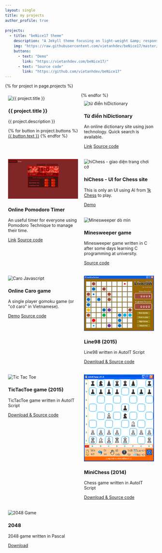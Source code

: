 ```yaml
---
layout: single
title: my projects
author_profile: true

projects:
  - title: "beNice17 theme"
    description: "A Jekyll theme focusing on light-weight &amp; responsive. Suitable for personal websites & blogs."
    img: "https://raw.githubusercontent.com/vietanhdev/beNice17/master/screenshots/beNice17_530x300.png"
    buttons:
      - text: "Demo"
        link: "https://vietanhdev.com/beNice17/"
      - text: "Source code"
        link: "https://github.com/vietanhdev/beNice17"
---
```



{% for project in page.projects %}
<div class="project">
  <div class="thumbnail">
    <img src="{{ project.img }}" alt="{{ project.title }}">
  </div>
  <div class="caption">
    <h3>{{ project.title }}</h3>
    <p>{{ project.description }}</p>
      <p>
        {% for button in project.buttons %}
        <a href="{{ button.link }}" class="btn btn-primary" role="button">{{ button.text }}</a>
        {% endfor %}
      </p>
  </div>
</div>
{% endfor %}


<style media="screen">
  .project {
    width: 50%;
    max-width: 500px;
    float: left;
    padding: 10px;
    box-sizing: border-box;
}
</style>




<div class="project">
    <div class="thumbnail">
        <img src="https://vietanhdev.com/hiDictionary/screenshot.png" alt="từ điển hiDictionary">
    </div>
    <div class="caption">
        <h3>Từ điển hiDictionary</h3>
        <p>An online dictionary site using json technology. Quick search is available.</p>
        <p><a href="https://vietanhdev.com/hiDictionary/" class="btn btn-primary" role="button">Link</a> <a href="https://github.com/vietanhdev/hiDictionary/" class="btn btn-primary" role="button">Source code</a>
        </p>
    </div>
</div>
<div class="project">
    <div class="thumbnail">
        <img src="https://raw.githubusercontent.com/vietanhdev/Pomodoro-Timer/master/screenshot.png" alt="Online Pomodoro Timer">
    </div>
    <div class="caption">
        <h3>Online Pomodoro Timer</h3>
        <p>An useful timer for everyone using Pomodoro Technique to manage their time.</p>
        <p><a href="https://vietanhdev.com/Pomodoro-Timer/" class="btn btn-primary" role="button">Link</a> <a href="https://github.com/vietanhdev/Pomodoro-Timer/" class="btn btn-primary" role="button">Source code</a>
        </p>
    </div>
</div>
<div class="project">
    <div class="thumbnail">
        <img src="https://vietanhdev.com/projects/hiChess/screenshot.png" alt="hiChess - giao diện trang chơi cờ">
    </div>
    <div class="caption">
        <h3>hiChess - UI for Chess site</h3>
        <p>This is only an UI using AI from <a href="http://1kchess.an3.es/">1k Chess</a> to play.</p>
        <p><a href="https://vietanhdev.com/projects/hiChess/" class="btn btn-primary" role="button">Demo</a>
        </p>
    </div>
</div>
<div class="project">
    <div class="thumbnail">
        <img src="https://raw.githubusercontent.com/vietanhdev/minesweeper-in-c/master/screenshot.png" alt="Minesweeper dò mìn">
    </div>
    <div class="caption">
        <h3>Minesweeper game</h3>
        <p>Minesweeper game written in C after some days learning C programming at university.</p>
        <p><a href="https://github.com/vietanhdev/minesweeper-in-c" class="btn btn-primary" role="button">Source code</a>
        </p>
    </div>
</div>
<div class="project">
    <div class="thumbnail">
        <img src="https://github.com/vietanhdev/van-caro-online/raw/master/screenshot.png" alt="Caro Javascript">
    </div>
    <div class="caption">
        <h3>Online Caro game</h3>
        <p>A single player gomoku game (or "cờ caro" in Vietnamese).</p>
        <p><a href="https://vietanhdev.com/projects/caro/" class="btn btn-primary" role="button">Demo</a> <a href="https://github.com/vietanhdev/van-caro-online" class="btn btn-primary" role="button">Source code</a>
        </p>
    </div>
</div>
<div class="project">
    <div class="thumbnail">
        <img src="https://github.com/vietanhdev/line98/raw/master/screenshot.png" alt="Line 98">
    </div>
    <div class="caption">
        <h3>Line98 (2015)</h3>
        <p>Line98 written in AutoIT Script</p>
        <p><a href="https://github.com/vietanhdev/line98" class="btn btn-primary" role="button">Download &amp; Source code</a>
        </p>
    </div>
</div>
<div class="project">
    <div class="thumbnail">
        <img src="https://github.com/vietanhdev/tic-tac-toe/raw/master/screenshot.jpg" alt="Tic Tac Toe">
    </div>
    <div class="caption">
        <h3>TicTacToe game (2015)</h3>
        <p>TicTacToe game written in AutoIT Script</p>
        <p><a href="https://github.com/vietanhdev/tic-tac-toe" class="btn btn-primary" role="button">Download &amp; Source code</a>
        </p>
    </div>
</div>
<div class="project">
    <div class="thumbnail">
        <img src="https://github.com/vietanhdev/minichess/raw/master/screenshot.png" alt="Chess Game">
    </div>
    <div class="caption">
        <h3>MiniChess (2014)</h3>
        <p>Chess game written in AutoIT Script</p>
        <p><a href="https://github.com/vietanhdev/minichess" class="btn btn-primary" role="button">Download &amp; Source code</a>
        </p>
    </div>
</div>
<div class="project">
    <div class="thumbnail">
        <img src="https://vietanhdev.com/projects/2048-pascal/2048.png" alt="2048 Game">
    </div>
    <div class="caption">
        <h3>2048</h3>
        <p>2048 game written in Pascal</p>
        <p><a href="https://vietanhdev.com/projects/2048-pascal/2048.zip" class="btn btn-primary" role="button">Download</a>
        </p>
    </div>
</div>
